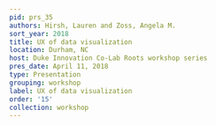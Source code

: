 ```yaml
---
pid: prs_35
authors: Hirsh, Lauren and Zoss, Angela M.
sort_year: 2018
title: UX of data visualization
location: Durham, NC
host: Duke Innovation Co-Lab Roots workshop series
pres_date: April 11, 2018
type: Presentation
grouping: workshop
label: UX of data visualization
order: '15'
collection: workshop
---
```

